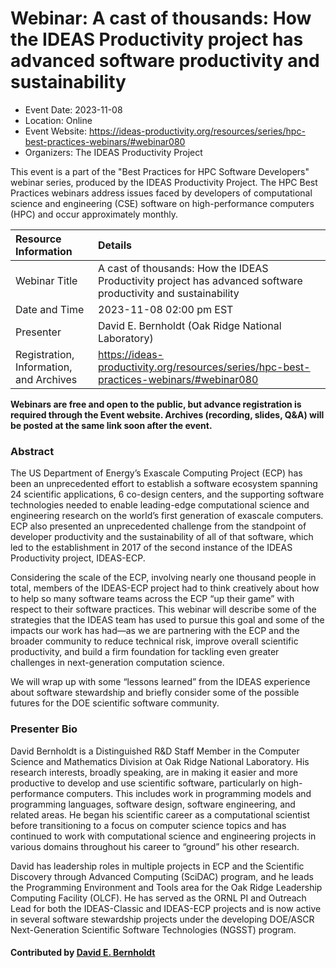 













			   

<!-- Note: this label does NOT include the trailing colon -->





# Webinar: A cast of thousands: How the IDEAS Productivity project has advanced software productivity and sustainability

- Event Date: 2023-11-08
- Location: Online
- Event Website: https://ideas-productivity.org/resources/series/hpc-best-practices-webinars/#webinar080
- Organizers: The IDEAS Productivity Project
			   
This event is a part of the "Best Practices for HPC Software
Developers" webinar series, produced by the IDEAS Productivity
Project. The HPC Best Practices webinars address issues faced by
developers of computational science and engineering (CSE) software on
high-performance computers (HPC) and occur approximately monthly.

Resource Information | Details
:--- | :---			   
Webinar Title | A cast of thousands: How the IDEAS Productivity project has advanced software productivity and sustainability
Date and Time | 2023-11-08 02:00 pm EST
Presenter | David E. Bernholdt (Oak Ridge National Laboratory)
Registration, Information, and Archives | 	<https://ideas-productivity.org/resources/series/hpc-best-practices-webinars/#webinar080>	   

**Webinars are free and open to the public, but advance registration is required through the Event website. Archives (recording, slides, Q&A) will be posted at the same link soon after the event.**

### Abstract
<p>The US Department of Energy’s Exascale Computing Project (ECP) has been an unprecedented effort to establish a software ecosystem spanning 24 scientific applications, 6 co-design centers, and the supporting software technologies needed to enable leading-edge computational science and engineering research on the world’s first generation of exascale computers.  ECP also presented an unprecedented challenge from the standpoint of developer productivity and the sustainability of all of that software, which led to the establishment in 2017 of the second instance of the IDEAS Productivity project, IDEAS-ECP.</p>

<p>Considering the scale of the ECP, involving nearly one thousand people in total, members of the IDEAS-ECP project had to think creatively about how to help so many software teams across the ECP “up their game” with respect to their software practices.  This webinar will describe some of the strategies that the IDEAS team has used to pursue this goal and some of the impacts our work has had—as we are partnering with the ECP and the broader community to reduce technical risk, improve overall scientific productivity, and build a firm foundation for tackling even greater challenges in next-generation computation science.</p>

<p>We will wrap up with some “lessons learned” from the IDEAS experience about software stewardship and briefly consider some of the possible futures for the DOE scientific software community.</p>



### Presenter Bio
<p>David Bernholdt is a Distinguished R&amp;D Staff Member in the Computer Science and Mathematics Division at Oak Ridge National Laboratory.  His research interests, broadly speaking, are in making it easier and more productive to develop and use scientific software, particularly on high-performance computers.  This includes work in programming models and programming languages, software design, software engineering, and related areas.  He began his scientific career as a computational scientist before transitioning to a focus on computer science topics and has continued to work with computational science and engineering projects in various domains throughout his career to “ground” his other research.</p>

<p>David has leadership roles in multiple projects in ECP and the Scientific Discovery through Advanced Computing (SciDAC) program, and he leads the Programming Environment and Tools area for the Oak Ridge Leadership Computing Facility (OLCF).  He has served as the ORNL PI and Outreach Lead for both the IDEAS-Classic and IDEAS-ECP projects and is now active in several software stewardship projects under the developing DOE/ASCR Next-Generation Scientific Software Technologies (NGSST) program.</p>

<!-- Bio for webinar 024 --
David Bernholdt is a Distinguished R&D Staff
Member and Group Leader for Computer Science Research at Oak Ridge
National Laboratory. His research interests involve software
environments for scientific computing, broadly interpreted.
-->

    

#### Contributed by [David E. Bernholdt](https://github.com/bernhold "David E. Bernholdt GitHub profile")

<!---
Publish: yes
Categories: skills
Topics: projects and organizations, online learning
Level: 2
Prerequisites: default
Aggregate: none
--->






